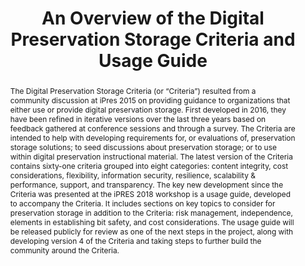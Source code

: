 ---
abstract: "The Digital Preservation Storage Criteria (or “Criteria”) resulted from
  a community discussion at iPres 2015 on providing guidance to organizations that
  either use or provide digital preservation storage. First developed in 2016, they
  have been refined in iterative versions over the last three years based on feedback
  gathered at conference sessions and through a survey. The Criteria are intended
  to help with developing requirements for, or evaluations of, preservation storage
  solutions; to seed discussions about preservation storage; or to use within digital
  preservation instructional material. The latest version of the Criteria contains
  sixty-one criteria grouped into eight categories: content integrity, cost considerations,
  flexibility, information security, resilience, scalability & performance, support,
  and transparency. \nThe key new development since the Criteria was presented at
  the iPRES 2018 workshop is a usage guide, developed to accompany the Criteria. It
  includes sections on key topics to consider for preservation storage in addition
  to the Criteria: risk management, independence, elements in establishing bit safety,
  and cost considerations. The usage guide will be released publicly for review as
  one of the next steps in the project, along with developing version 4 of the Criteria
  and taking steps to further build the community around the Criteria."
creators:
- Goethals, Andrea
- Schaefer, Sibyl
- McGovern, Nancy Y
- Zierau, Eld
date: null
document_url: https://services.phaidra.univie.ac.at/api/object/o:1079720/download
grand_parent: iPRES
institutions: []
keywords: []
landing_page_url: https://phaidra.univie.ac.at/o:1079720
language: eng
layout: publication
license: CC BY 4.0 International
notes_url: null
parent: iPRES 2019
publication_type: paper
size: 234929
slides_url: null
source_name: iPRES
stream_url: null
title: 'An Overview of the Digital Preservation Storage Criteria and Usage Guide '
year: 2019
---